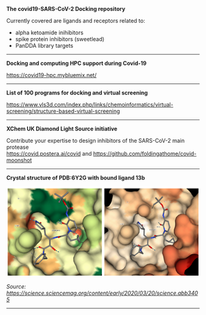 <B>The covid19-SARS-CoV-2 Docking repository </B>

Currently covered are ligands and receptors related to:
* alpha ketoamide inihibitors
* spike protein inhibitors (sweetlead)
* PanDDA library targets

---

<B>Docking and computing HPC support during Covid-19 </B>
  
https://covid19-hpc.mybluemix.net/

---

<B>List of 100 programs for docking and virtual screening</B>

https://www.vls3d.com/index.php/links/chemoinformatics/virtual-screening/structure-based-virtual-screening


---

<B>XChem UK  Diamond Light Source initiative</B>  

Contribute your expertise to design inhibitors of the SARS-CoV-2 main protease  
https://covid.postera.ai/covid and https://github.com/foldingathome/covid-moonshot  

---

<B>Crystal structure of PDB:6Y2G with bound ligand 13b</B>

![Ligand picture](https://github.com/tobigithub/covid19-SARS-CoV-2/blob/master/docking/alpha-ketoamide/PDB6Y2G-ligand-13b-dock.PNG)

<I>Source: https://science.sciencemag.org/content/early/2020/03/20/science.abb3405</I>

---
